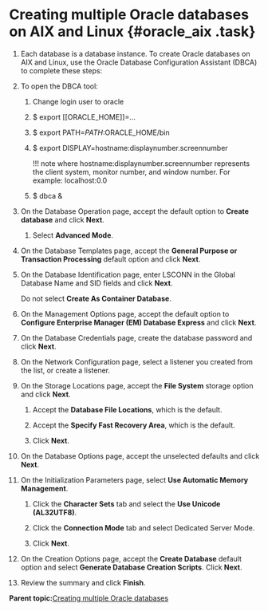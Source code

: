 # Creating multiple Oracle databases on AIX and Linux {#oracle_aix .task}

1.  Each database is a database instance. To create Oracle databases on AIX and Linux, use the Oracle Database Configuration Assistant \(DBCA\) to complete these steps:

2.  To open the DBCA tool:

    1.  Change login user to oracle
    2.  $ export \[\[ORACLE\_HOME\]\]=...
    3.  $ export PATH=$PATH:$ORACLE\_HOME/bin
    4.  $ export DISPLAY=hostname:displaynumber.screennumber

        !!! note
    where hostname:displaynumber.screennumber represents the client system, monitor number, and window number. For example: localhost:0.0

    5.  $ dbca &
3.  On the Database Operation page, accept the default option to **Create database** and click **Next**.

    1.  Select **Advanced Mode**.

4.  On the Database Templates page, accept the **General Purpose or Transaction Processing** default option and click **Next**.

5.  On the Database Identification page, enter LSCONN in the Global Database Name and SID fields and click **Next**.

    Do not select **Create As Container Database**.

6.  On the Management Options page, accept the default option to **Configure Enterprise Manager \(EM\) Database Express** and click **Next**.

7.  On the Database Credentials page, create the database password and click **Next**.

8.  On the Network Configuration page, select a listener you created from the list, or create a listener.

9.  On the Storage Locations page, accept the **File System** storage option and click **Next**.

    1.  Accept the **Database File Locations**, which is the default.

    2.  Accept the **Specify Fast Recovery Area**, which is the default.

    3.  Click **Next**.

10. On the Database Options page, accept the unselected defaults and click **Next**.

11. On the Initialization Parameters page, select **Use Automatic Memory Management**.

    1.  Click the **Character Sets** tab and select the **Use Unicode \(AL32UTF8\)**.

    2.  Click the **Connection Mode** tab and select Dedicated Server Mode.

    3.  Click **Next**.

12. On the Creation Options page, accept the **Create Database** default option and select **Generate Database Creation Scripts**. Click **Next**.

13. Review the summary and click **Finish**.


**Parent topic:**[Creating multiple Oracle databases](../install/t_create_multiple_oracle_databases.md)

